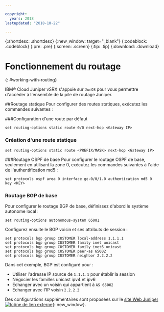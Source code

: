 ```yaml
---

copyright:
  years: 2018
lastupdated: "2018-10-22"

---
```


{:shortdesc: .shortdesc}
{:new_window: target="_blank"}
{:codeblock: .codeblock}
{:pre: .pre}
{:screen: .screen}
{:tip: .tip}
{:download: .download}

# Fonctionnement du routage
{: #working-with-routing}

IBM® Cloud Juniper vSRX s'appuie sur `JunOS` pour vous permettre d'accéder à l'ensemble de la pile de routage Juniper.

##Routage statique
Pour configurer des routes statiques, exécutez les commandes suivantes :

###Configuration d'une route par défaut
```
set routing-options static route 0/0 next-hop <Gateway IP>
```

### Création d'une route statique
```
set routing-options static route <PREFIX/MASK> next-hop <Gateway IP>
```  

###Routage OSPF de base
Pour configurer le routage OSPF de base, seulement en utilisant la zone 0, exécutez les commandes suivantes à l'aide de l'authentification md5 :

```
set protocols ospf area 0 interface ge-0/0/1.0 authentication md5 0 key <KEY>
```

### Routage BGP de base
Pour configurer le routage BGP de base, définissez d'abord le système autonome local :

```
set routing-options autonomous-system 65001
```

Configurez ensuite le BGP voisin et ses attributs de session :

```
set protocols bgp group CUSTOMER local-address 1.1.1.1
set protocols bgp group CUSTOMER family inet unicast
set protocols bgp group CUSTOMER family inet6 unicast
set protocols bgp group CUSTOMER peer-as 65002
set protocols bgp group CUSTOMER neighbor 2.2.2.2
```

Dans cet exemple, BGP est configuré pour :

* Utiliser l'adresse IP source de `1.1.1.1` pour établir la session
* Négocier les familles unicast ipv4 et ipv6
* Echanger avec un voisin qui appartient à `AS 65002`
* Echanger avec l'IP voisin `2.2.2.2`

Des configurations supplémentaires sont proposées sur le [site Web Juniper ![Icône de lien externe](../../icons/launch-glyph.svg "Icône de lien externe")](https://www.juniper.net/documentation/en_US/junos11.4/information-products/topic-collections/config-guide-routing/config-guide-routing.pdf){: new_window}.
